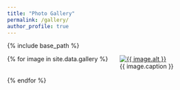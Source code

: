 ```yaml
---
title: "Photo Gallery"
permalink: /gallery/
author_profile: true
---
```


{% include base_path %}

<style>
  .gallery {
    display: flex;
    flex-wrap: wrap;
    justify-content: space-between;
  }

  .image {
    width: 48%; /* Adjust the width as needed */
    margin-bottom: 1rem;
  }

  @media (max-width: 768px) {
    .image {
      width: 100%; /* Change to full width on smaller screens */
    }
  }
</style>

<div class="gallery">
  {% for image in site.data.gallery %}
    <div class="image">
      <a href="{{ image.path }}">
        <img src="{{ image.path }}" alt="{{ image.alt }}">
      </a>
      <div class="caption">{{ image.caption }}</div>
    </div>
  {% endfor %}
</div>
